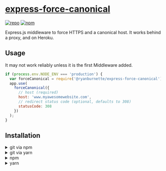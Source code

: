 # [express-force-canonical](https://github.com/ryanburnette/express-force-canonical)

[![repo](https://img.shields.io/badge/repository-Github-black.svg?style=flat-square)](https://github.com/ryanburnette/express-force-canonical)
[![npm](https://img.shields.io/badge/package-NPM-green.svg?style=flat-square)](https://www.npmjs.com/package/@ryanburnette/express-force-canonical)

Express.js middleware to force HTTPS and a canonical host. It works behind a
proxy, and on Heroku.

## Usage

It may not work reliably unless it is the first Middleware added.

```js
if (process.env.NODE_ENV === 'production') {
  var forceCanonical = require('@ryanburnette/express-force-canonical');
  app.use(
    forceCanonical({
      // host (required)
      host: 'www.myawesomewebsite.com',
      // redirect status code (optional, defaults to 308)
      statusCode: 308
    })
  );
}
```

## Installation

<details closed>
<summary>git via npm</summary>
<pre><code>npm install ryanburnette/express-force-canonical</code></pre>
</details>

<details closed>
<summary>git via yarn</summary>
<pre><code>yarn add https://github.com/ryanburnette/express-force-canonical.git</code></pre>
</details>

<details closed>
<summary>npm</summary>
<pre><code>npm install @ryanburnette/express-force-canonical</code></pre>
</details>

<details closed>
<summary>yarn</summary>
<pre><code>yarn add @ryanburnette/express-force-canonical</code></pre>
</details>
